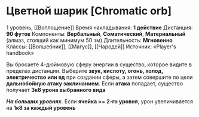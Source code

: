 # Цветной шарик [Chromatic orb]
1 уровень, [[Воплощение]]
Время накладывания: **1 действие**
Дистанция: **90 футов**
Компоненты: **Вербальный**, **Соматический**, **Материальный** (алмаз, стоящий как минимум 50 зм)
Длительность: **Мгновенно**
Классы: [[Волшебник]], [[Магус]], [[Чародей]]
Источник: «Player's handbook»

Вы бросаете 4-дюймовую сферу энергии в существо, которое видите в пределах дистанции. Выберите **звук, кислоту, огонь, холод, электричество или яд** при создании сферы, а затем совершите по цели **дальнобойную атаку заклинанием**. Если **атака** попадает, существо получает **3к8 урона выбранного вида**

**_На больших уровнях._** Если **ячейка >= 2-го уровня**, урон увеличивается на **1к8 за каждый уровень**
